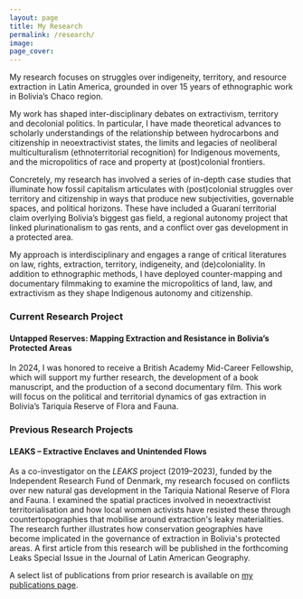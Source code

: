```yaml
---
layout: page
title: My Research
permalink: /research/
image:
page_cover:
---
```


My research focuses on struggles over indigeneity, territory, and resource extraction in Latin America, grounded in over 15 years of ethnographic work in Bolivia’s Chaco region.


My work has shaped inter-disciplinary debates on extractivism, territory and decolonial politics. In particular, I have made theoretical advances to scholarly understandings of the relationship between hydrocarbons and citizenship in neoextractivist states, the limits and legacies of neoliberal multiculturalism (ethnoterritorial recognition) for Indigenous movements, and the micropolitics of race and property at (post)colonial frontiers.

Concretely, my research has involved a series of in-depth case studies that illuminate how fossil capitalism articulates with (post)colonial struggles over territory and citizenship in ways that produce new subjectivities, governable spaces, and political horizons. These have included a Guaraní territorial claim overlying Bolivia’s biggest gas field, a regional autonomy project that linked plurinationalism to gas rents, and a conflict over gas development in a protected area.

My approach is interdisciplinary and engages a range of critical literatures on law, rights, extraction, territory, indigeneity, and (de)coloniality. In addition to ethnographic methods, I have deployed counter-mapping and documentary filmmaking to examine the micropolitics of land, law, and extractivism as they shape Indigenous autonomy and citizenship.

### Current Research Project

#### Untapped Reserves: Mapping Extraction and Resistance in Bolivia’s Protected Areas

In 2024, I was honored to receive a British Academy Mid-Career Fellowship, which will support my further research, the development of a book manuscript, and the production of a second documentary film. This work will focus on the political and territorial dynamics of gas extraction in Bolivia’s Tariquía Reserve of Flora and Fauna.

### Previous Research Projects

#### LEAKS – Extractive Enclaves and Unintended Flows

As a co-investigator on the *LEAKS* project (2019–2023), funded by the Independent Research Fund of Denmark, my research focused on conflicts over new natural gas development in the Tariquia National Reserve of Flora and Fauna.  I examined the spatial practices involved in neoextractivist territorialisation and how local women activists have resisted these through countertopographies that mobilise around extraction's leaky materialities. The research further illustrates how conservation geographies have become implicated in the governance of extraction in Bolivia's protected areas. A first article from this research will be published in the forthcoming Leaks Special Issue in the Journal of Latin American Geography.

A select list of publications from prior research is available on [my publications page](https://penelopeanthias.com/publications/).
